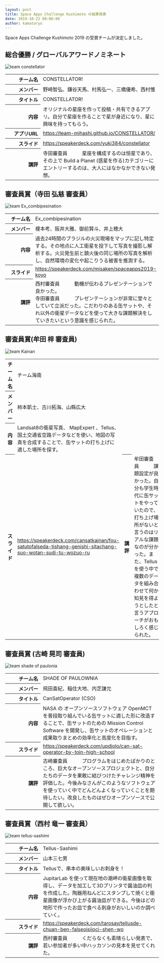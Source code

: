 ```yaml
---
layout: post
title: Space Apps Challenge Kushimoto の結果発表
date: 2019-10-22 00:00:00
author: kamataryo
---
```


<style>
table {
  margin: 1em 0;
}
tr > th:first-child {
  width: 100px;
  text-align: right;
}
dl {
  margin: 0;
}
dl > dt, dl > dd {
  display: inline;
}
dl > dt {
  margin-right: .5em;
}
</style>

Space Apps Challenge Kushimoto 2019 の受賞チームが決定しました。

## 総合優勝 / グローバルアワードノミネート

![team constellator](./img/awards/global.jpg)

<table class="table table-bordered">
<tbody>
<tr><th scope="row">チーム名</th><td>CONSTELLATOR!</td></tr>
<tr><th scope="row">メンバー</th><td>野崎智弘、鎌谷天馬、村馬弘一、三橋優希、西村惟</td></tr>
<tr><th scope="row">タイトル</th><td>CONSTELLATOR!</td></tr>
<tr><th scope="row">内容</th><td>オリジナルの星座を作って投稿・共有できるアプリ。自分で星座を作ることで星が身近になり、星に興味を持ってもらう。</td></tr>
<tr><th>アプリURL</th><td><a href="https://team-mihashi.github.io/CONSTELLATOR/">https://team-mihashi.github.io/CONSTELLATOR/</a></td></tr>
<tr><th scope="row">スライド</th><td><a href="https://speakerdeck.com/yuki384/constellator">https://speakerdeck.com/yuki384/constellator</a></td></tr>
<tr><th scope="row">講評</th><td>
<dl><dt>寺田審査員</dt><dd>星座を構成するのは恒星であり、その上で Build a Planet (惑星を作る)カテゴリーにエントリーするのは、大人にはなかなかできない発想。</dd></dl></td></tr>
</tbody>
</table>

## 審査員賞（寺田 弘慈 審査員）

![team Ex_combipesination](./img/awards/terada-award.jpg)

<table class="table table-bordered">
<tbody>
<tr><th scope="row">チーム名</th><td>Ex_combipesination</td></tr>
<tr><th scope="row">メンバー</th><td>榎本考、阪井大雅、御前賢斗、井上穂大</td></tr>
<tr><th scope="row">内容</th>
<td>過去24時間のブラジルの火災現場をマップに記し特定する。その地点に人工衛星を投下して写真を撮影し解析する。火災発生前と鎮火後の同じ場所の写真を解析し、自然環境の変化や起こりうる被害を推測する。</td>
</tr>
<tr>
<tr><th scope="row">スライド</th><td><a href="https://speakerdeck.com/misaken/spaceapps2019-koyo">https://speakerdeck.com/misaken/spaceapps2019-koyo</a></td>
</tr>
<th scope="row">講評</th>
<td><dl><dt>西村審査員</dt><dd>動機が伝わるプレゼンテーションで良かった。</dd></dl><dl><dt>
寺田審査員</dt><dd>プレゼンテーションが非常に堂々としていて立派だった。こだわりのある缶サットや、それ以外の衛星データなどを使って大きな課題解決をしていきたいという意識を感じられた。</dd></dl></td>
</tr>
</tbody>
</table>

## 審査員賞(牟田 梓 審査員)

![team Kainan](./img/awards/muta-award.jpg)

<table class="table table-bordered">
<tbody>
<tr><th scope="row">チーム名</th><td>チーム海南</td></tr>
<tr><th scope="row">メンバー</th><td>柿本凱士、古川拓海、山縣広大</td></tr>
<tr><th scope="row">内容</th>
<td>Landsat8の衛星写真、 MapExpert 、Tellus、国土交通省空路データなどを使い、地図の写真を合成することで、缶サットの打ち上げに適した場所を探す。</td>
</tr>
<tr>
<tr><th scope="row">スライド</th><td><a href="https://speakerdeck.com/cansatkainan/fou-satutofalseda-tishang-genishi-sitachang-suo-wotan-sudi-tu-wozuo-ru">https://speakerdeck.com/cansatkainan/fou-satutofalseda-tishang-genishi-sitachang-suo-wotan-sudi-tu-wozuo-ru</a></td>
<th scope="row">講評</th>
<td><dl><dt>牟田審査員</dt><dd>課題設定が良かった。自分も学生時代に缶サットをやっていたので、打ち上げ場所がないと言うのはリアルな課題なのが分かった。また、Tellus を使う中で複数のデータを組み合わせて何か知見を得ようとしたと言うアプローチがおもしろく感じられた。</dd></dl></td>
</tr>
</tbody>
</table>

## 審査員賞 (古崎 晃司 審査員)

![team shade of paulonia](./img/awards/kosaki-award.jpg)

<table class="table table-bordered">
<tbody>
<tr><th scope="row">チーム名</th><td>SHADE OF PAULOWNIA</td></tr>
<tr><th scope="row">メンバー</th><td>飛田喜紀、稲住大地、内芝謙允</td></tr>
<tr><th scope="row">タイトル</th><td>CanSatOperator (CSO)</td></tr>
<tr><th scope="row">内容</th>
<td>NASA の オープンソースソフトウェア OpenMCT を普段取り組んでいる缶サットに適した形に改造することで、缶サットのための Mission Control Software を開発し、缶サットのオペレーションと成果取りまとめの効率化と高度化を目指す。</td></tr>
<tr><th scope="row">スライド</th><td><a href="https://speakerdeck.com/updjolo/can-sat-operator-by-toin-high-school">https://speakerdeck.com/updjolo/can-sat-operator-by-toin-high-school</a></td></tr>
<tr><th scope="row">講評</th><td><dl><dt>古崎審査員</dt><dd>プログラムをはじめたばかりのところ、巨大なオープンソースプロジェクトと、自分たちのデータを果敢に結びつけたチャレンジ精神を評価した。今後みなさんがこのようなソフトウェアを使っていく中でどんどんよくなっていくことを期待したい。改良したものはぜひオープンソースで公開して欲しい。</dd></dl></td></tr>
</tbody>
</table>

## 審査員賞（西村 竜一 審査員）

![team tellus-sashimi](./img/awards/nishimura-award.jpg)

<table class="table table-bordered">
<tbody>
<tr><th scope="row">チーム名</th><td>Tellus-Sashimi</td></tr>
<tr><th scope="row">メンバー</th><td>山本三七男</td></tr>
<tr><th scope="row">タイトル</th><td>Tellusで、串本の美味しいお刺身を！</td></tr>
<tr><th scope="row">内容</th><td>
JupitarLab を使って現在地の潮岬の衛星画像を取得し、データを加工して3Dプリンタで醤油皿の判を作成した。陶器用ねんどにスタンプして焼くと衛星画像が浮かび上がる醤油皿ができる。今後はどの地形で作ったお皿で食べる刺身がおいしいのか調べていく。</td></tr>
<tr><th scope="row">スライド</th><td><a href="https://speakerdeck.com/tarosay/tellusde-chuan-ben-falseoisiioci-shen-wo">https://speakerdeck.com/tarosay/tellusde-chuan-ben-falseoisiioci-shen-wo</a></td></tr>
<tr><th scppe="row">講評</th><td><dl><dt>西村審査員</dt><dd>くだらなくも素晴らしい発表で、若い参加者が多い中ハッカソンの見本を見せてくれた。</dd></dl></td></tr>
</tbody>
</table>
